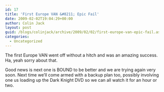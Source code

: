 ```yaml
---
id: 17
title: 'First Europe VAN &#8211; Epic Fail'
date: 2009-02-02T19:04:29+00:00
author: Colin Jack
layout: post
guid: /blogs/colinjack/archive/2009/02/02/first-europe-van-epic-fail.aspx
categories:
  - Uncategorized
---
```

The first Europe VAN went off without a hitch and was an amazing success. Ha, yeah sorry about that. 

Good news is next one is BOUND to be better and we are trying again very soon. Next time we&#8217;ll come armed with a backup plan too, possibly involving one us loading up the Dark Knight DVD so we can all watch it for an hour or two.
